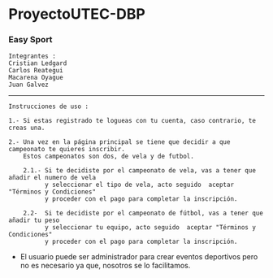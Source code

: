 # ProyectoUTEC-DBP
### Easy Sport

    Integrantes : 
    Cristian Ledgard
    Carlos Reategui
    Macarena Oyague
    Juan Galvez
    
 ****
    Instrucciones de uso :
    
    1.- Si estas registrado te logueas con tu cuenta, caso contrario, te creas una.
    
    2.- Una vez en la página principal se tiene que decidir a que campeonato te quieres inscribir. 
        Estos campeonatos son dos, de vela y de futbol.
       
        2.1.- Si te decidiste por el campeonato de vela, vas a tener que añadir el numero de vela 
              y seleccionar el tipo de vela, acto seguido  aceptar "Términos y Condiciones" 
              y proceder con el pago para completar la inscripción.
        
        2.2-  Si te decidiste por el campeonato de fútbol, vas a tener que añadir tu peso 
              y seleccionar tu equipo, acto seguido  aceptar "Términos y Condiciones" 
              y proceder con el pago para completar la inscripción.
        
* El usuario puede ser administrador para crear eventos deportivos pero no es necesario ya que,
nosotros se lo facilitamos.
